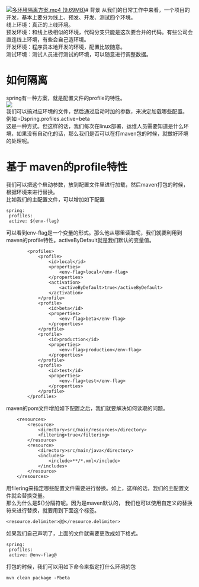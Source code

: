 [![多环境隔离方案.mp4 (9.69MB)](https://gw.alipayobjects.com/mdn/prod_resou/afts/img/A*NNs6TKOR3isAAAAAAAAAAABkARQnAQ)](https://www.yuque.com/docs/176646003?_lake_card=%7B%22status%22%3A%22done%22%2C%22name%22%3A%22%E5%A4%9A%E7%8E%AF%E5%A2%83%E9%9A%94%E7%A6%BB%E6%96%B9%E6%A1%88.mp4%22%2C%22size%22%3A10159670%2C%22taskId%22%3A%22ubd89b2ab-d15c-4e65-96d4-8b5f4156ebb%22%2C%22taskType%22%3A%22upload%22%2C%22url%22%3Anull%2C%22cover%22%3Anull%2C%22videoId%22%3A%22inputs%2Fprod%2Fyuque%2F2024%2F29413969%2Fmp4%2F1720371138936-840b9dd2-d547-4c48-86d0-bdc512f7315f.mp4%22%2C%22download%22%3Afalse%2C%22__spacing%22%3A%22both%22%2C%22id%22%3A%22A90dQ%22%2C%22margin%22%3A%7B%22top%22%3Atrue%2C%22bottom%22%3Atrue%7D%2C%22card%22%3A%22video%22%7D#A90dQ)# 背景
从我们的日常工作中来看，一个项目的开发，基本上要分为线上、预发、开发、测试四个环境。<br />线上环境：真正的上线环境。<br />预发环境：和线上极相似的环境，代码分支只能是这次要合并的代码。有些公司会直连线上环境，有些会自己造环境。<br />开发环境：程序员本地开发的环境，配置比较随意。<br />测试环境：测试人员进行测试的环境，可以随意进行调整数据。
# 如何隔离
spring有一种方案，就是配置文件的profile的特性。<br />![](https://cdn.nlark.com/yuque/0/2024/png/29413969/1718334802507-d1639724-d329-444b-b6f5-138b468d9e45.png#averageHue=%233e4245&clientId=u3ba7eed4-b339-4&from=paste&id=u6bc2622e&originHeight=167&originWidth=562&originalType=url&ratio=2&rotation=0&showTitle=false&status=done&style=none&taskId=u542b01cd-4d39-4b40-9098-ca093a4af33&title=)<br />我们可以搞对应环境的文件，然后通过启动时加的参数，来决定加载哪些配置。<br />例如 -Dspring.profiles.active=beta <br />这是一种方式。但这样的话，我们每次在linux部署，运维人员需要知道是什么环境，如果没有自动化的话，那么我们是否可以在打maven包的时候，就做好环境的处理呢。
# 基于 maven的profile特性
我们可以把这个启动参数，放到配置文件里进行加载，然后maven打包的时候，根据环境来进行替换。<br />比如我们的主配置文件，可以增加如下配置
```
spring:
 profiles:
 active: ${env-flag}
```
可以看到env-flag是一个变量的形式。那么他从哪里读取呢，我们就要利用到maven的profile特性。activeByDefault就是我们默认的变量值。
```
        <profiles>
            <profile>
                <id>local</id>
                <properties>
                    <env-flag>local</env-flag>
                </properties>
                <activation>
                    <activeByDefault>true</activeByDefault>
                </activation>
            </profile>
            <profile>
                <id>beta</id>
                <properties>
                    <env-flag>beta</env-flag>
                </properties>
            </profile>
            <profile>
                <id>production</id>
                <properties>
                    <env-flag>production</env-flag>
                </properties>
            </profile>
            <profile>
                <id>test</id>
                <properties>
                    <env-flag>test</env-flag>
                </properties>
            </profile>
        </profiles>
```
maven的pom文件增加如下配置之后，我们就要解决如何读取的问题。
```
    <resources>
        <resource>
            <directory>src/main/resources</directory>
            <filtering>true</filtering>
        </resource>
        <resource>
            <directory>src/main/java</directory>
            <includes>
                <include>**/*.xml</include>
            </includes>
        </resource>
    </resources>
```
用filering来指定哪些配置文件需要进行替换。如上，这样的话，我们的主配置文件就会替换变量。<br />那么为什么是${}分隔符呢。因为是maven默认的， 我们也可以使用自定义的替换符来进行替换，就要用到下面这个标签。
```
<resource.delimiter>@@</resource.delimiter>
```
如果我们自己声明了，上面的文件就需要更改成如下格式。
```
spring:
 profiles:
 active: @env-flag@
```
打包的时候，我们可以用如下命令来指定打什么环境的包
```
mvn clean package -Pbeta
```

